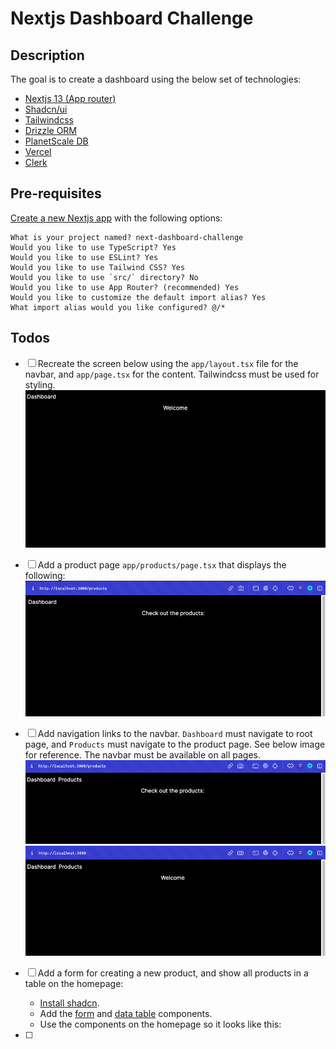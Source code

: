 # Nextjs Dashboard Challenge

## Description

The goal is to create a dashboard using the below set of technologies:

- [Nextjs 13 (App router)](https://nextjs.org/docs/app)
- [Shadcn/ui](https://ui.shadcn.com/)
- [Tailwindcss](https://tailwindcss.com/)
- [Drizzle ORM](https://orm.drizzle.team/)
- [PlanetScale DB](https://planetscale.com/)
- [Vercel](https://vercel.com/docs)
- [Clerk](https://clerk.com/)

## Pre-requisites

[Create a new Nextjs app](https://nextjs.org/docs/getting-started/installation#automatic-installation) with the following options:

```
What is your project named? next-dashboard-challenge
Would you like to use TypeScript? Yes
Would you like to use ESLint? Yes
Would you like to use Tailwind CSS? Yes
Would you like to use `src/` directory? No
Would you like to use App Router? (recommended) Yes
Would you like to customize the default import alias? Yes
What import alias would you like configured? @/*
```

## Todos

- [ ] Recreate the screen below using the `app/layout.tsx` file for the navbar, and `app/page.tsx` for the content. Tailwindcss must be used for styling.
      ![Alt text](assets/todo_1_1.png)

- [ ] Add a product page `app/products/page.tsx` that displays the following:
      ![Alt text](assets/todo_2_1.png)

- [ ] Add navigation links to the navbar. `Dashboard` must navigate to root page, and `Products` must navigate to the product page. See below image for reference. The navbar must be available on all pages.
      ![Alt text](assets/todo_3_1.png)
      ![Alt text](assets/todo_3_2.png)

- [ ] Add a form for creating a new product, and show all products in a table on the homepage:
  - [Install shadcn](https://ui.shadcn.com/docs/installation/next).
  - Add the [form](https://ui.shadcn.com/docs/components/form#installation) and [data table](https://ui.shadcn.com/docs/components/data-table#installation) components.
  - Use the components on the homepage so it looks like this:

- [ ] 
